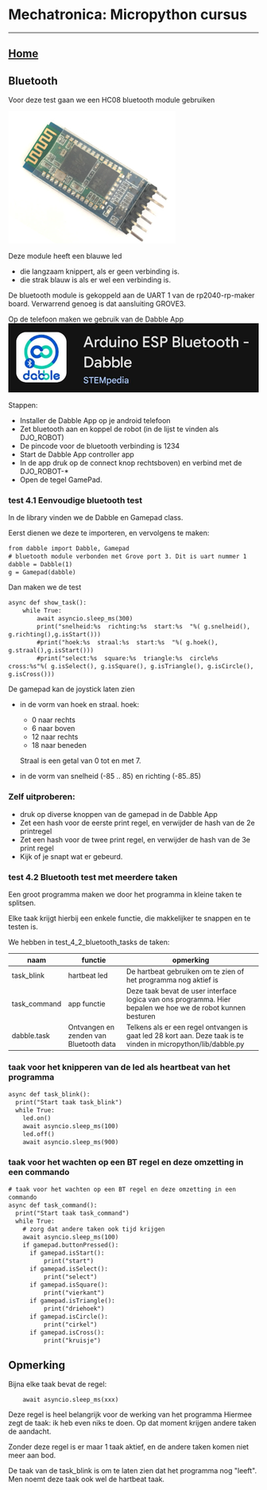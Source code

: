 # Mechatronica: Micropython cursus
***

## [Home](../micropython-cursus.md)

## Bluetooth

Voor deze test gaan we een HC08 bluetooth module gebruiken

![bluetooth module](../images/hc05_module.png)

Deze module heeft een blauwe led
* die langzaam knippert, als er geen verbinding is. 
* die strak blauw is als er wel een verbinding is.

De bluetooth module is gekoppeld aan de UART 1 van de rp2040-rp-maker board. Verwarrend genoeg is dat aansluiting  GROVE3. 

Op de telefoon maken we gebruik van de Dabble App
![Dabble App ](../images/dabble-app.png)



Stappen:
* Installer de Dabble App op je android telefoon
* Zet bluetooth aan en koppel de robot (in de lijst te vinden als DJO_ROBOT)
* De pincode voor de bluetooth verbinding is 1234
* Start de Dabble App controller app
* In de app druk op de connect knop rechtsboven) en verbind met de DJO_ROBOT-*
* Open de tegel GamePad.



### test 4.1 Eenvoudige bluetooth test

In de library vinden we de Dabble en Gamepad class.

Eerst dienen we deze te importeren, en vervolgens te maken:

    from dabble import Dabble, Gamepad
    # bluetooth module verbonden met Grove port 3. Dit is uart nummer 1
    dabble = Dabble(1)
    g = Gamepad(dabble)


Dan maken we de test

    async def show_task():
        while True:
            await asyncio.sleep_ms(300)
            print("snelheid:%s  richting:%s  start:%s  "%( g.snelheid(), g.richting(),g.isStart()))
            #print("hoek:%s  straal:%s  start:%s  "%( g.hoek(), g.straal(),g.isStart()))
            #print("select:%s  square:%s  triangle:%s  circle%s  cross:%s"%( g.isSelect(), g.isSquare(), g.isTriangle(), g.isCircle(), g.isCross()))

De gamepad kan de joystick laten zien 
* in de vorm van hoek en straal.
  hoek:
  * 0  naar rechts
  * 6  naar boven
  * 12  naar rechts
  * 18  naar beneden

  Straal is een getal van 0 tot en met 7.
* in de vorm van snelheid (-85 .. 85) en richting (-85..85)  



### Zelf uitproberen:
  * druk op diverse knoppen van de gamepad in de Dabble App
  * Zet een hash voor de eerste print regel, en verwijder de hash van de 2e printregel
  * Zet een hash voor de twee print regel, en verwijder de hash van de 3e print regel
  * Kijk of je snapt wat er gebeurd. 

### test 4.2 Bluetooth test met meerdere taken

  Een groot programma maken we door het programma in kleine taken te splitsen.

  Elke taak krijgt hierbij een enkele functie, die makkelijker te snappen en te testen is.

  We hebben in test_4_2_bluetooth_tasks de taken:

  | naam| functie| opmerking |
  | --- | --- | --- |
  |task_blink| hartbeat led| De hartbeat gebruiken om te zien of het programma nog aktief is|
  |task_command| app functie | Deze taak bevat de user interface logica van ons programma. Hier bepalen we hoe we de robot kunnen besturen
  |dabble.task|Ontvangen en zenden van Bluetooth data| Telkens als er een regel ontvangen is gaat led 28 kort aan. Deze taak is te vinden in micropython/lib/dabble.py|
  
### taak voor het knipperen van de led als heartbeat van het programma

    async def task_blink():
      print("Start taak task_blink")  
      while True:
        led.on()
        await asyncio.sleep_ms(100)
        led.off()
        await asyncio.sleep_ms(900)


### taak voor het wachten op een BT regel en deze omzetting in een commando

    # taak voor het wachten op een BT regel en deze omzetting in een commando
    async def task_command():
      print("Start taak task_command")
      while True:
        # zorg dat andere taken ook tijd krijgen
        await asyncio.sleep_ms(100)
        if gamepad.buttonPressed():
          if gamepad.isStart():
              print("start")
          if gamepad.isSelect():
              print("select")
          if gamepad.isSquare():
              print("vierkant")
          if gamepad.isTriangle():
              print("driehoek")
          if gamepad.isCircle():
              print("cirkel")
          if gamepad.isCross():
              print("kruisje")

## Opmerking

Bijna elke taak bevat de regel:

        await asyncio.sleep_ms(xxx)

Deze regel is heel belangrijk voor de werking van het programma
Hiermee zegt de taak: ik heb even niks te doen. Op dat moment krijgen andere taken de aandacht. 

Zonder deze regel is er maar 1 taak aktief, en de andere taken komen niet meer aan bod.

De taak van de task_blink is om te laten zien dat het programma nog "leeft". Men noemt deze taak ook wel de hartbeat taak.

